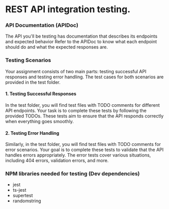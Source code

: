 # REST API integration testing.

### API Documentation (APIDoc)

The API you'll be testing has documentation that describes its endpoints and expected behavior Refer to the APIDoc to know what each endpoint should do and what the expected responses are.

### Testing Scenarios

Your assignment consists of two main parts: testing successful API responses and testing error handling. The test cases for both scenarios are provided in the test folder.

#### 1. Testing Successful Responses

In the test folder, you will find test files with TODO comments for different API endpoints. Your task is to complete these tests by following the provided TODOs. These tests aim to ensure that the API responds correctly when everything goes smoothly.

#### 2. Testing Error Handling

Similarly, in the test folder, you will find test files with TODO comments for error scenarios. Your goal is to complete these tests to validate that the API handles errors appropriately. The error tests cover various situations, including 404 errors, validation errors, and more.

### NPM libraries needed for testing (Dev dependencies)

- jest
- ts-jest
- supertest
- randomstring
